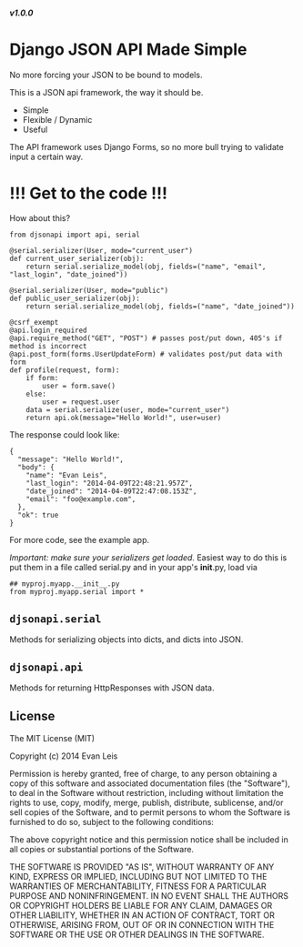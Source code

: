 ##### v1.0.0

Django JSON API Made Simple
===========================

No more forcing your JSON to be bound to models.

This is a JSON api framework, the way it should be.

- Simple
- Flexible / Dynamic
- Useful

The API framework uses Django Forms, so no more bull trying to validate input a certain way.

# !!! Get to the code !!!

How about this?


```language=python
from djsonapi import api, serial

@serial.serializer(User, mode="current_user")
def current_user_serializer(obj):
    return serial.serialize_model(obj, fields=("name", "email", "last_login", "date_joined"))
    
@serial.serializer(User, mode="public")
def public_user_serializer(obj):
    return serial.serialize_model(obj, fields=("name", "date_joined"))

@csrf_exempt
@api.login_required
@api.require_method("GET", "POST") # passes post/put down, 405's if method is incorrect
@api.post_form(forms.UserUpdateForm) # validates post/put data with form
def profile(request, form):
    if form:
        user = form.save()
    else:
        user = request.user
    data = serial.serialize(user, mode="current_user")
    return api.ok(message="Hello World!", user=user)
```
The response could look like:
```
{
  "message": "Hello World!",
  "body": {
    "name": "Evan Leis",
    "last_login": "2014-04-09T22:48:21.957Z",
    "date_joined": "2014-04-09T22:47:08.153Z",
    "email": "foo@example.com",
  },
  "ok": true
}
```

For more code, see the example app.

*Important: make sure your serializers get loaded.*
Easiest way to do this is put them in a file called serial.py and in your app's __init__.py, load via
```
## myproj.myapp.__init__.py
from myproj.myapp.serial import *
```


## `djsonapi.serial`

Methods for serializing objects into dicts, and dicts into JSON.

## `djsonapi.api`

Methods for returning HttpResponses with JSON data.

License
----
The MIT License (MIT)

Copyright (c) 2014 Evan Leis

Permission is hereby granted, free of charge, to any person obtaining a copy
of this software and associated documentation files (the "Software"), to deal
in the Software without restriction, including without limitation the rights
to use, copy, modify, merge, publish, distribute, sublicense, and/or sell
copies of the Software, and to permit persons to whom the Software is
furnished to do so, subject to the following conditions:

The above copyright notice and this permission notice shall be included in
all copies or substantial portions of the Software.

THE SOFTWARE IS PROVIDED "AS IS", WITHOUT WARRANTY OF ANY KIND, EXPRESS OR
IMPLIED, INCLUDING BUT NOT LIMITED TO THE WARRANTIES OF MERCHANTABILITY,
FITNESS FOR A PARTICULAR PURPOSE AND NONINFRINGEMENT. IN NO EVENT SHALL THE
AUTHORS OR COPYRIGHT HOLDERS BE LIABLE FOR ANY CLAIM, DAMAGES OR OTHER
LIABILITY, WHETHER IN AN ACTION OF CONTRACT, TORT OR OTHERWISE, ARISING FROM,
OUT OF OR IN CONNECTION WITH THE SOFTWARE OR THE USE OR OTHER DEALINGS IN
THE SOFTWARE.
    
